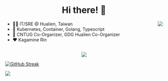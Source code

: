 <div align="center">
  <h1>Hi there! 👋</h1>
</div>

<img align="right" src="https://github-readme-stats.vercel.app/api?username=tico88612&hide_title=true&count_private=true&show_icons=true" />

- 🧑‍💻 IT/SRE @ Hualien, Taiwan
- 🐳 Kubernetes, Container, Golang, Typescript
- 🤝 CNTUG Co-Organizer, GDG Hualien Co-Organizer
- ❤️ Kagamine Rin

<br>

<div align="center">
  <img src="https://github-profile-trophy.vercel.app/?username=tico88612&theme=flat&no-frame=true&theme=onedark&margin-w=30&column=4" />
</div>

<be>

<a href="https://git.io/streak-stats"><img src="https://streak-stats.demolab.com?user=tico88612&theme=one-dark-pro" alt="GitHub Streak" /></a>

<!-- It is https://yhype.me/ views count tracker, please remove it or use your own -->
![](https://hit.yhype.me/github/profile?user_id=17496418)
